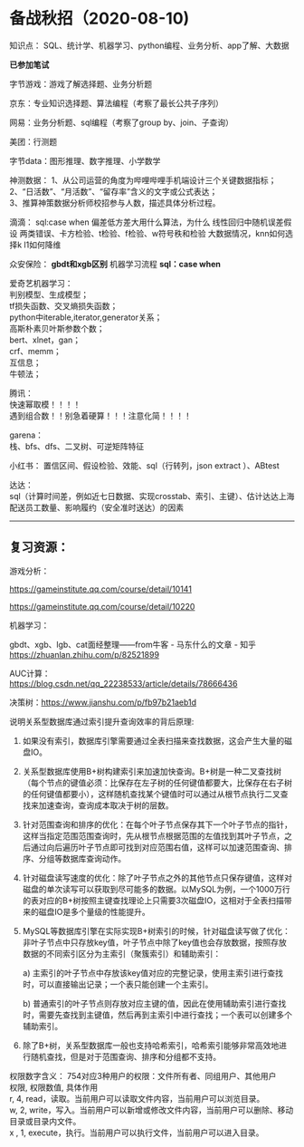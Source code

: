 # 备战秋招（2020-08-10)

知识点：
SQL、统计学、机器学习、python编程、业务分析、app了解、大数据


**已参加笔试**

字节游戏：游戏了解选择题、业务分析题

京东：专业知识选择题、算法编程（考察了最长公共子序列）

网易：业务分析题、sql编程（考察了group by、join、子查询）

美团：行测题

字节data：图形推理、数字推理、小学数学

神测数据：
1、从公司运营的角度为哔哩哔哩手机端设计三个关键数据指标；  
2、“日活数”、“月活数”、“留存率”含义的文字或公式表达；  
3、推算神策数据分析师校招参与人数，描述具体分析过程。  

滴滴：
sql:case when
偏差低方差大用什么算法，为什么
线性回归中随机误差假设
两类错误、卡方检验、t检验、f检验、w符号秩和检验
大数据情况，knn如何选择k
l1如何降维

众安保险：
**gbdt和xgb区别**
机器学习流程
**sql：case when**

爱奇艺机器学习：  
判别模型、生成模型；  
tf损失函数、交叉熵损失函数；  
python中iterable,iterator,generator关系；  
高斯朴素贝叶斯参数个数；  
bert、xlnet，gan；  
crf、memm；  
互信息；  
牛顿法；  

腾讯：  
快速幂取模！！！！   
遇到组合数！！别急着硬算！！！注意化简！！！！  

garena：  
栈、bfs、dfs、二叉树、可逆矩阵特征

小红书：
置信区间、假设检验、效能、sql（行转列，json extract ）、ABtest

达达：  
sql（计算时间差，例如近七日数据、实现crosstab、索引、主键）、估计达达上海配送员工数量、影响履约（安全准时送达）的因素



---
## 复习资源：
游戏分析：

https://gameinstitute.qq.com/course/detail/10141

https://gameinstitute.qq.com/course/detail/10220

机器学习：

gbdt、xgb、lgb、cat面经整理——from牛客 - 马东什么的文章 - 知乎
https://zhuanlan.zhihu.com/p/82521899

AUC计算：  
https://blog.csdn.net/qq_22238533/article/details/78666436

决策树：https://www.jianshu.com/p/fb97b21aeb1d

说明关系型数据库通过索引提升查询效率的背后原理:
1. 如果没有索引，数据库引擎需要通过全表扫描来查找数据，这会产生大量的磁盘IO。

2. 关系型数据库使用B+树构建索引来加速加快查询。B+树是一种二叉查找树（每个节点的键值必须：比保存在左子树的任何键值都要大，比保存在右子树的任何键值都要小），这样随机查找某个键值时可以通过从根节点执行二叉查找来加速查询，查询成本取决于树的层数。

3. 针对范围查询和排序的优化：在每个叶子节点保存其下一个叶子节点的指针，这样当指定范围范围查询时，先从根节点根据范围的左值找到其叶子节点，之后通过向后遍历叶子节点即可找到对应范围右值，这样可以加速范围查询、排序、分组等数据库查询动作。

4. 针对磁盘读写速度的优化：除了叶子节点之外的其他节点只保存键值，这样对磁盘的单次读写可以获取到尽可能多的数据。以MySQL为例，一个1000万行的表对应的B+树按照主键查找理论上只需要3次磁盘IO，这相对于全表扫描带来的磁盘IO是多个量级的性能提升。

5. MySQL等数据库引擎在实际实现B+树索引的时候，针对磁盘读写做了优化：非叶子节点中只存放key值，叶子节点中除了key值也会存放数据，按照存放数据的不同索引区分为主索引（聚簇索引）和辅助索引：

   a) 主索引的叶子节点中存放该key值对应的完整记录，使用主索引进行查找时，可以直接输出记录；一个表只能创建一个主索引。

   b) 普通索引的叶子节点则存放对应主键的值，因此在使用辅助索引进行查找时，需要先查找到主键值，然后再到主索引中进行查找；一个表可以创建多个辅助索引。

6. 除了B+树，关系型数据库一般也支持哈希索引，哈希索引能够非常高效地进行随机查找，但是对于范围查询、排序和分组都不支持。


权限数字含义：
754对应3种用户的权限：文件所有者、同组用户、其他用户  
权限,    权限数值,       具体作用  
r,             4,               read，读取。当前用户可以读取文件内容，当前用户可以浏览目录。  
w,           2,              write，写入。当前用户可以新增或修改文件内容，当前用户可以删除、移动目录或目录内文件。  
x ,          1,              execute，执行。当前用户可以执行文件，当前用户可以进入目录。  

